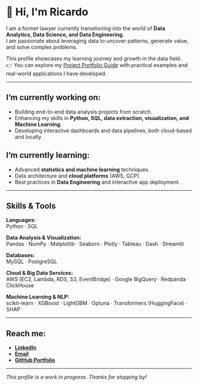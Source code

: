 # 👋 Hi, I'm Ricardo

I am a former lawyer currently transitioning into the world of **Data Analytics, Data Science, and Data Engineering**.  
I am passionate about leveraging data to uncover patterns, generate value, and solve complex problems.

This profile showcases my learning journey and growth in the data field.  
👉 You can explore my [Project Portfolio Guide](#) with practical examples and real-world applications I have developed.

---

## I’m currently working on:
- Building end-to-end data analysis projects from scratch.
- Enhancing my skills in **Python, SQL, data extraction, visualization, and Machine Learning**.
- Developing interactive dashboards and data pipelines, both cloud-based and locally.

## I’m currently learning:
- Advanced **statistics and machine learning** techniques.
- Data architecture and **cloud platforms** (AWS, GCP).
- Best practices in **Data Engineering** and interactive app deployment.

---

##  Skills & Tools

**Languages:**  
Python · SQL  

**Data Analysis & Visualization:**  
Pandas · NumPy · Matplotlib · Seaborn · Plotly · Tableau · Dash · Streamlit  

**Databases:**  
MySQL · PostgreSQL  

**Cloud & Big Data Services:**  
AWS (EC2, Lambda, RDS, S3, EventBridge) · Google BigQuery · Redpanda · ClickHouse  

**Machine Learning & NLP:**  
scikit-learn · XGBoost · LightGBM · Optuna · Transformers (HuggingFace) · SHAP  

---

## Reach me:
- **[LinkedIn](https://www.linkedin.com/in/ricardourdanetacastro/)**
- **[Email](mailto:ricardourdanetacastro@gmail.com)**
- **[GitHub Portfolio](https://github.com/Ricardouchub?tab=repositories)**

---

*This profile is a work in progress. Thanks for stopping by!*
